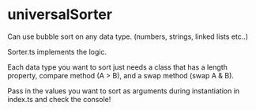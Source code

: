 # universalSorter
Can use bubble sort on any data type. (numbers, strings, linked lists etc..)

Sorter.ts implements the logic.

Each data type you want to sort just needs a class that has a length property, compare method (A > B), and a swap method (swap A & B).

Pass in the values you want to sort as arguments during instantiation in index.ts and check the console!
